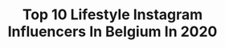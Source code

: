 ---
title: Top 10 Lifestyle Instagram Influencers In Belgium In 2020
description: >-
  Find top lifestyle Instagram influencers in Belgium in 2020. Most popular hashtags: #belgianblogger #belgiumblogger #lookdujour #fashionblogger.
platform: Instagram
profiles:
  - username: "tatiana.sassoye"
    fullname: >-
      Tatiana🎀
    location: "Belgium"
    followers: 32851
    engagement: 747
    commentsToLikes: 0.063547
    id: ck8sxaggdgot90j78p5x5ww8u
    verified: false
    hashtags: "#glamour, #luxury, #modelagency, #morning"
  - username: "hi.itsjolienn"
    fullname: >-
      JOLIEN
    location: "Belgium"
    followers: 7666
    engagement: 1079
    commentsToLikes: 0.100878
    id: ck5hhlx278wrn0i11oms8mi5w
    verified: false
    hashtags: "#fashionbloggerstyle, #skincareproducts, #skincaretips, #bbloggers"
  - username: "romymonamour_"
    fullname: >-
      » 𝐙 𝐎 𝐄̈ | 𝕄𝚊 𝚟𝚒𝚎 𝚍𝚎 𝚖𝚊𝚖𝚊𝚗.
    location: "Belgium"
    followers: 4920
    engagement: 1452
    commentsToLikes: 0.194845
    id: ck5q10hnp8nof0i1194csdqyp
    verified: false
    hashtags: "#instamaman, #mamans, #brassardallaitement, #diversificationclassique"
  - username: "joy__puzzle"
    fullname: >-
      Justine
    location: "Belgium"
    followers: 2155
    engagement: 1482
    commentsToLikes: 0.121838
    id: ck6tz62bj7tw20j7129sd3514
    verified: false
    hashtags: "#homeworking, #monbureau, #thebunkers, #souper"
  - username: "katiadellafaille"
    fullname: >-
      Katia della Faille
    location: "Belgium"
    followers: 7400
    engagement: 1169
    commentsToLikes: 0.056756
    id: ck5hde0gvmwvf0i11kruz2zq5
    verified: false
    hashtags: "#cyclinglife, #inspiration2020, #sundayrunday, #paris"
  - username: "mbee_model"
    fullname: >-
      Model - Based In Belgium 🐝🐝
    location: "Belgium"
    followers: 25293
    engagement: 517
    commentsToLikes: 0.050895
    id: ck6u6mnpzghsi0j71fs451a2g
    verified: false
    hashtags: "#potd, #girl, #photography, #internationalwomensday"
  - username: "mytrendywendy"
    fullname: >-
      WENDY💋BEAUTY x LIFESTYLE
    location: "Belgium"
    followers: 2205
    engagement: 1374
    commentsToLikes: 0.140850
    id: ck5hejbn8t7dj0i11p57g03yj
    verified: false
    hashtags: "#blogueuse, #happyskin, #blogueusebeaute, #inmyconverse"
  - username: "sacha_verhoeven"
    fullname: >-
      Sacha Verhoeven
    location: "Belgium"
    followers: 15033
    engagement: 989
    commentsToLikes: 0.063462
    id: ck138kxk0gqkg0i19hr435rb9
    verified: false
    hashtags: "#sumstreetwear, #hypeaf, #dailystreetlooks, #lavishfashion"
  - username: "silkeblogs"
    fullname: >-
      Silke
    location: "Belgium"
    followers: 71042
    engagement: 190
    commentsToLikes: 0.066908
    id: ck0vzme0w9tdk0i19flfy2ds9
    verified: false
    hashtags: "#outfitinspo, #styleinspo, #offwhite, #heels"
  - username: "valentinbruneau"
    fullname: >-
      Valentin bruneau
    location: "Belgium"
    followers: 43716
    engagement: 423
    commentsToLikes: 0.069482
    id: ck0w6zn3mb0xk0i1935o5l4v1
    verified: false
    hashtags: "#chelseaboots, #shaving, #leather, #brussels"
---